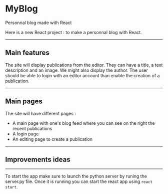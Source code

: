# MyBlog
Personnal blog made with React

Here is a new React project : to make a personnal blog with React.


______
## Main features 
The site will display publications from the editor. They can have a title, a text description and an image. We might also display the author.
The user should be able to login with an editor account than enable the creation of a publication.

_____

## Main pages
The site will have different pages :
* A main page with one's blog feed where you can see on the right the recent publications
* A login page
* An editing page to create a publication 

____
## Improvements ideas


____
To start the app make sure to launch the python server by runing the server.py file. Once it is running you can start the react app using `react start`. 

